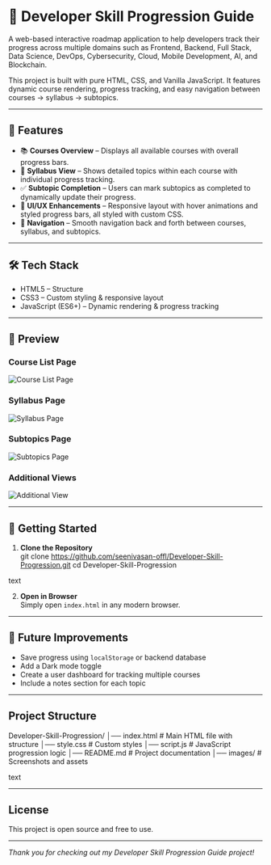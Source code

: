 # 🚀 Developer Skill Progression Guide

A web-based interactive roadmap application to help developers track their progress across multiple domains such as Frontend, Backend, Full Stack, Data Science, DevOps, Cybersecurity, Cloud, Mobile Development, AI, and Blockchain.

This project is built with pure HTML, CSS, and Vanilla JavaScript. It features dynamic course rendering, progress tracking, and easy navigation between courses → syllabus → subtopics.

---

## 📌 Features

- 📚 **Courses Overview** – Displays all available courses with overall progress bars.  
- 📖 **Syllabus View** – Shows detailed topics within each course with individual progress tracking.  
- ✅ **Subtopic Completion** – Users can mark subtopics as completed to dynamically update their progress.  
- 🎨 **UI/UX Enhancements** – Responsive layout with hover animations and styled progress bars, all styled with custom CSS.  
- 🔄 **Navigation** – Smooth navigation back and forth between courses, syllabus, and subtopics.  

---

## 🛠️ Tech Stack

- HTML5 – Structure  
- CSS3 – Custom styling & responsive layout  
- JavaScript (ES6+) – Dynamic rendering & progress tracking  

---

## 🎯 Preview

### Course List Page  
![Course List Page](images/screenshot-course-list.png)

### Syllabus Page  
![Syllabus Page](images/screenshot-syllabus.png)

### Subtopics Page  
![Subtopics Page](images/screenshot-subtopics.png)

### Additional Views  
![Additional View](images/screenshot-other.png)

---

## 🚀 Getting Started

1. **Clone the Repository**  
git clone https://github.com/seenivasan-offl/Developer-Skill-Progression.git
cd Developer-Skill-Progression

text

2. **Open in Browser**  
Simply open `index.html` in any modern browser.

---

## 🔖 Future Improvements

- Save progress using `localStorage` or backend database  
- Add a Dark mode toggle  
- Create a user dashboard for tracking multiple courses  
- Include a notes section for each topic  

---

## Project Structure

Developer-Skill-Progression/
│── index.html # Main HTML file with structure
│── style.css # Custom styles
│── script.js # JavaScript progression logic
│── README.md # Project documentation
│── images/ # Screenshots and assets

text

---

## License

This project is open source and free to use.

---

*Thank you for checking out my Developer Skill Progression Guide project!*
